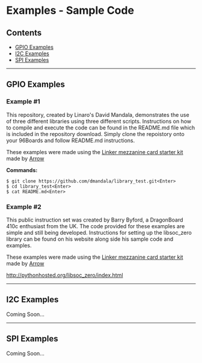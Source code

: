 # Examples - Sample Code

## Contents

- [GPIO Examples](#gpio-examples)
- [I2C Examples](#i2c-examples)
- [SPI Examples](#spi-examples)

***

## GPIO Examples

### Example #1

This repository, created by Linaro's David Mandala, demonstrates the use of three different libraries using three different scripts. Instructions on how to compile and execute the code can be found in the README.md file which is included in the repository download. Simply clone the repoistory onto your 96Boards and follow README.md instructions.

These examples were made using the [Linker mezzanine card starter kit](../../../MezzanineProducts/Linker%20mezzanine%20card%20starter%20kit/README.md) made by [Arrow](http://www.arrow.com)

**Commands:**

```shell
$ git clone https://github.com/dmandala/library_test.git<Enter>
$ cd library_test<Enter>
$ cat README.md<Enter>
```

### Example #2

This public instruction set was created by Barry Byford, a DragonBoard 410c enthusiast from the UK. The code provided for these examples are simple and still being developed. Instructions for setting up the libsoc_zero library can be found on his website along side his sample code and examples.

These examples were made using the [Linker mezzanine card starter kit](../../../MezzanineProducts/Linker%20mezzanine%20card%20starter%20kit/README.md) made by [Arrow](http://www.arrow.com)

http://pythonhosted.org/libsoc_zero/index.html

***

## I2C Examples

Coming Soon...

***

## SPI Examples

Coming Soon...
